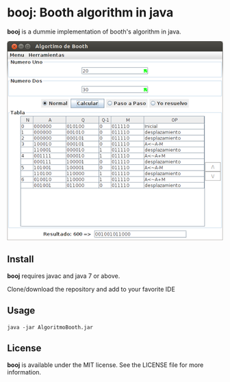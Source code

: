 # booj: Booth algorithm in java

**booj** is a dummie implementation of booth's algorithm in java. 

<img src='doc/1.png'/>

## Install

**booj** requires javac and java 7 or above.

Clone/download the repository and add to your favorite IDE

## Usage
```
java -jar AlgoritmoBooth.jar
```
## License

**booj** is available under the MIT license. See the LICENSE file for
more information.
